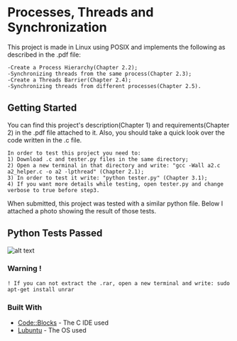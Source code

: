 # Processes, Threads and Synchronization
This project is made in Linux using POSIX and implements the following as described in the .pdf file:
```
-Create a Process Hierarchy(Chapter 2.2);
-Synchronizing threads from the same process(Chapter 2.3);
-Create a Threads Barrier(Chapter 2.4);
-Synchronizing threads from different processes(Chapter 2.5).
```

## Getting Started
You can find this project's description(Chapter 1) and requirements(Chapter 2) in the .pdf file attached to it. Also, you should take a quick look over the code written in the .c file.
```
In order to test this project you need to:
1) Download .c and tester.py files in the same directory;
2) Open a new terminal in that directory and write: "gcc -Wall a2.c a2_helper.c -o a2 -lpthread" (Chapter 2.1);
3) In order to test it write: "python tester.py" (Chapter 3.1);
4) If you want more details while testing, open tester.py and change verbose to true before step3.
```
When submitted, this project was tested with a similar python file. Below I attached a photo showing the result of those tests.

## Python Tests Passed
![alt text](https://github.com/DanutGavrus/Photos/blob/master/2.%20Processes%2C%20Threads%20and%20Synchronization.png)

### Warning !
```
! If you can not extract the .rar, open a new terminal and write: sudo apt-get install unrar
```

### Built With
* [Code::Blocks](http://www.codeblocks.org/) - The C IDE used
* [Lubuntu](https://lubuntu.net/) - The OS used 